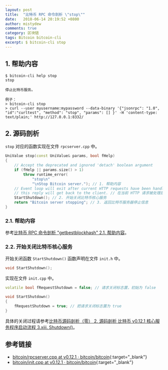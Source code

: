 ```yaml
---
layout: post
title:  "比特币 RPC 命令剖析 \"stop\""
date:   2018-06-14 20:19:52 +0800
author: mistydew
comments: true
category: 区块链
tags: Bitcoin bitcoin-cli
excerpt: $ bitcoin-cli stop
---
```

## 1. 帮助内容

```shell
$ bitcoin-cli help stop
stop

停止比特币服务。

例子：
> bitcoin-cli stop
> curl --user myusername:mypassword --data-binary '{"jsonrpc": "1.0", "id":"curltest", "method": "stop", "params": [] }' -H 'content-type: text/plain;' http://127.0.0.1:8332/
```

## 2. 源码剖析

`stop` 对应的函数实现在文件 `rpcserver.cpp` 中。

```cpp
UniValue stop(const UniValue& params, bool fHelp)
{
    // Accept the deprecated and ignored 'detach' boolean argument
    if (fHelp || params.size() > 1)
        throw runtime_error(
            "stop\n"
            "\nStop Bitcoin server."); // 1. 帮助内容
    // Event loop will exit after current HTTP requests have been handled, so
    // this reply will get back to the client. // 在当前 HTTP 请求被处理后时间循环才会退出
    StartShutdown(); // 2. 开始关闭比特币核心服务
    return "Bitcoin server stopping"; // 3. 返回比特币服务器停止信息
}
```

### 2.1. 帮助内容

参考[比特币 RPC 命令剖析 "getbestblockhash" 2.1. 帮助内容](/blog/2018/05/bitcoin-rpc-command-getbestblockhash.html#21-帮助内容)。

### 2.2. 开始关闭比特币核心服务

开始关闭函数 `StartShutdown()` 函数声明在文件 `init.h` 中。

```cpp
void StartShutdown();
```

实现在文件 `init.cpp` 中。

```cpp
volatile bool fRequestShutdown = false; // 请求关闭标志置，初始为 false

void StartShutdown()
{
    fRequestShutdown = true; // 把请求关闭标志置为 true
}
```

具体的关闭过程请参考[比特币源码剖析（零） 2. 源码剖析 比特币 v0.12.1 核心服务程序启动流程 3.xiii. Shutdown()](/blog/2018/05/the-annotated-bitcoin-sources.html#2-源码剖析)。

## 参考链接

* [bitcoin/rpcserver.cpp at v0.12.1 · bitcoin/bitcoin](https://github.com/bitcoin/bitcoin/blob/v0.12.1/src/rpcserver.cpp){:target="_blank"}
* [bitcoin/init.cpp at v0.12.1 · bitcoin/bitcoin](https://github.com/bitcoin/bitcoin/blob/v0.12.1/src/init.cpp){:target="_blank"}
